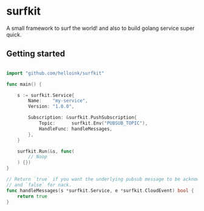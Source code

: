 # surfkit

A small framework to surf the world! and also to build golang service super quick.


## Getting started

```go

import "github.com/helloink/surfkit"

func main() {

	s := surfkit.Service{
		Name:    "my-service",
		Version: "1.0.0",

		Subscription: &surfkit.PushSubscription{
			Topic:      surfkit.Env("PUBSUB_TOPIC"),
			HandleFunc: handleMessages,
		},
	}

	surfkit.Run(&s, func(
		// Noop
	) {})
}

// Return `true` if you want the underlying pubsub message to be acknowledged (ack)
// and `false` for nack.
func handleMessages(s *surfkit.Service, e *surfkit.CloudEvent) bool {
	return true
}
```
